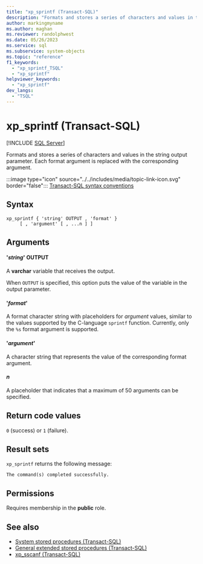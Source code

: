 ```yaml
---
title: "xp_sprintf (Transact-SQL)"
description: "Formats and stores a series of characters and values in the string output parameter."
author: markingmyname
ms.author: maghan
ms.reviewer: randolphwest
ms.date: 05/26/2023
ms.service: sql
ms.subservice: system-objects
ms.topic: "reference"
f1_keywords:
  - "xp_sprintf_TSQL"
  - "xp_sprintf"
helpviewer_keywords:
  - "xp_sprintf"
dev_langs:
  - "TSQL"
---
```

# xp_sprintf (Transact-SQL)

[!INCLUDE [SQL Server](../../includes/applies-to-version/sqlserver.md)]

Formats and stores a series of characters and values in the string output parameter. Each format argument is replaced with the corresponding argument.

:::image type="icon" source="../../includes/media/topic-link-icon.svg" border="false"::: [Transact-SQL syntax conventions](../../t-sql/language-elements/transact-sql-syntax-conventions-transact-sql.md)

## Syntax

```syntaxsql
xp_sprintf { 'string' OUTPUT , 'format' }
     [ , 'argument' [ , ...n ] ]
```

## Arguments

#### '*string*' OUTPUT

A **varchar** variable that receives the output.

When `OUTPUT` is specified, this option puts the value of the variable in the output parameter.

#### '*format*'

A format character string with placeholders for *argument* values, similar to the values supported by the C-language `sprintf` function. Currently, only the `%s` format argument is supported.

#### '*argument*'

A character string that represents the value of the corresponding format argument.

#### *n*

A placeholder that indicates that a maximum of 50 arguments can be specified.

## Return code values

`0` (success) or `1` (failure).

## Result sets

`xp_sprintf` returns the following message:

```output
The command(s) completed successfully.
```

## Permissions

Requires membership in the **public** role.

## See also

- [System stored procedures (Transact-SQL)](system-stored-procedures-transact-sql.md)
- [General extended stored procedures (Transact-SQL)](general-extended-stored-procedures-transact-sql.md)
- [xp_sscanf (Transact-SQL)](xp-sscanf-transact-sql.md)
